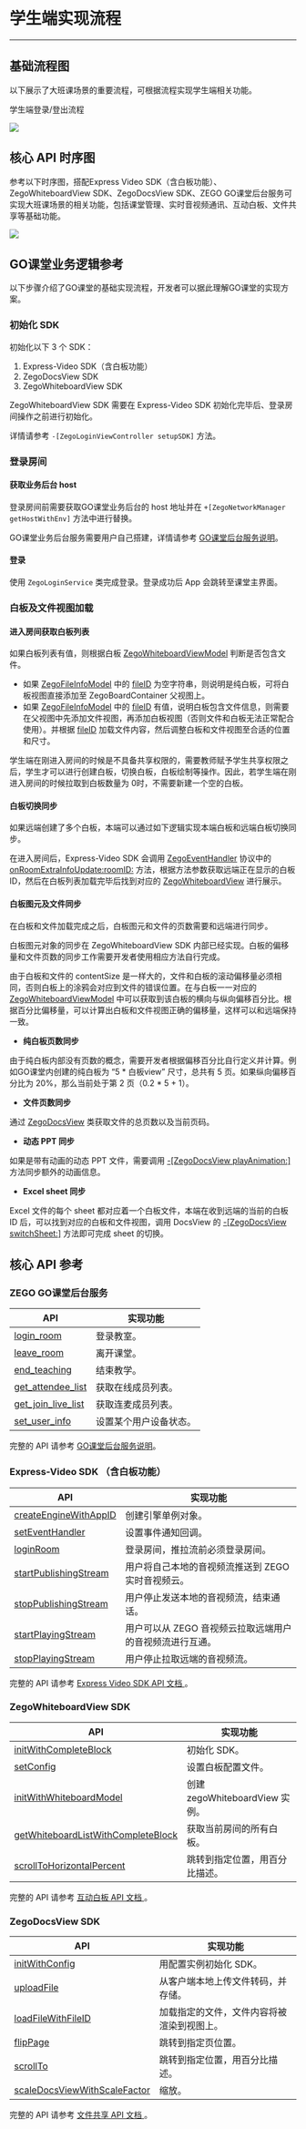 # 学生端实现流程
---
## 基础流程图
以下展示了大班课场景的重要流程，可根据流程实现学生端相关功能。

学生端登录/登出流程

<Frame width="512" height="auto" caption=""><img src="https://doc-media.zego.im/sdk-doc/Pics/学生进房.png" /></Frame>

## 核心 API 时序图
参考以下时序图，搭配Express Video SDK（含白板功能）、ZegoWhiteboardView SDK、ZegoDocsView SDK、ZEGO GO课堂后台服务可实现大班课场景的相关功能，包括课堂管理、实时音视频通讯、互动白板、文件共享等基础功能。  
  
<Frame width="512" height="auto" caption=""><img src="https://doc-media.zego.im/sdk-doc/Pics/GoClass/UMLs/BigClass_ios.png" /></Frame>

## GO课堂业务逻辑参考
以下步骤介绍了GO课堂的基础实现流程，开发者可以据此理解GO课堂的实现方案。
### 初始化 SDK
初始化以下 3 个 SDK：
1. Express-Video SDK（含白板功能）
2. ZegoDocsView SDK
3. ZegoWhiteboardView SDK

<Warning title="注意">


ZegoWhiteboardView SDK 需要在 Express-Video SDK  初始化完毕后、登录房间操作之前进行初始化。
</Warning>

详情请参考 `-[ZegoLoginViewController setupSDK]` 方法。

### 登录房间

#### 获取业务后台 host
登录房间前需要获取GO课堂业务后台的 host 地址并在 `+[ZegoNetworkManager getHostWithEnv]` 方法中进行替换。

<Note title="说明">


GO课堂业务后台服务需要用户自己搭建，详情请参考 [GO课堂后台服务说明](/large-class/server-api/accessing-server-apis)。
</Note>



#### 登录
使用 `ZegoLoginService` 类完成登录。登录成功后 App 会跳转至课堂主界面。

### 白板及文件视图加载
#### 进入房间获取白板列表
如果白板列表有值，则根据白板 [ZegoWhiteboardViewModel](https://doc-zh.zego.im/article/api?doc=WhiteBoardView_API~objectivec_ios~class~ZegoWhiteboardViewModel) 判断是否包含文件。
- 如果 [ZegoFileInfoModel](https://doc-zh.zego.im/article/api?doc=WhiteBoardView_API~objectivec_ios~class~ZegoFileInfoModel) 中的 [fileID](https://doc-zh.zego.im/article/api?doc=WhiteBoardView_API~objectivec_ios~class~ZegoFileInfoModel#file-id) 为空字符串，则说明是纯白板，可将白板视图直接添加至 ZegoBoardContainer 父视图上。 
-  如果 [ZegoFileInfoModel](https://doc-zh.zego.im/article/api?doc=WhiteBoardView_API~objectivec_ios~class~ZegoFileInfoModel) 中的 [fileID](https://doc-zh.zego.im/article/api?doc=WhiteBoardView_API~objectivec_ios~class~ZegoFileInfoModel#file-id) 有值，说明白板包含文件信息，则需要在父视图中先添加文件视图，再添加白板视图（否则文件和白板无法正常配合使用）。并根据 [fileID](https://doc-zh.zego.im/article/api?doc=WhiteBoardView_API~objectivec_ios~class~ZegoFileInfoModel#file-id) 加载文件内容，然后调整白板和文件视图至合适的位置和尺寸。

<Note title="说明">

学生端在刚进入房间的时候是不具备共享权限的，需要教师赋予学生共享权限之后，学生才可以进行创建白板，切换白板，白板绘制等操作。因此，若学生端在刚进入房间的时候拉取到白板数量为 0时，不需要新建一个空的白板。
</Note>


#### 白板切换同步
如果远端创建了多个白板，本端可以通过如下逻辑实现本端白板和远端白板切换同步。

在进入房间后，Express-Video SDK 会调用 [ZegoEventHandler](https://doc-zh.zego.im/article/api?doc=Express_Video_SDK_API~ObjectiveC_ios~protocol~zego-event-handler) 协议中的 [onRoomExtraInfoUpdate:roomID:](https://doc-zh.zego.im/article/api?doc=Express_Video_SDK_API~ObjectiveC_ios~protocol~zego-event-handler#on-room-extra-info-update-room-id) 方法，根据方法参数获取远端正在显示的白板 ID，然后在白板列表加载完毕后找到对应的 [ZegoWhiteboardView](https://doc-zh.zego.im/article/api?doc=WhiteBoardView_API~objectivec_ios~class~ZegoWhiteboardView) 进行展示。

#### 白板图元及文件同步
在白板和文件加载完成之后，白板图元和文件的页数需要和远端进行同步。

白板图元对象的同步在 ZegoWhiteboardView SDK 内部已经实现。白板的偏移量和文件页数的同步工作需要开发者使用相应方法自行完成。

由于白板和文件的 contentSize 是一样大的，文件和白板的滚动偏移量必须相同，否则白板上的涂鸦会对应到文件的错误位置。在与白板一一对应的 [ZegoWhiteboardViewModel](https://doc-zh.zego.im/article/api?doc=WhiteBoardView_API~objectivec_ios~class~ZegoWhiteboardViewModel) 中可以获取到该白板的横向与纵向偏移百分比。根据百分比偏移量，可以计算出白板和文件视图正确的偏移量，这样可以和远端保持一致。

- **纯白板页数同步** 
 
由于纯白板内部没有页数的概念，需要开发者根据偏移百分比自行定义并计算。例如GO课堂内创建的纯白板为 “5 * 白板view” 尺寸，总共有 5 页。如果纵向偏移百分比为 20%，那么当前处于第 2 页（0.2 * 5 + 1）。

- **文件页数同步**

通过 [ZegoDocsView](https://doc-zh.zego.im/article/api?doc=DocsView_API~objectivec_ios~class~ZegoDocsView) 类获取文件的总页数以及当前页码。

- **动态 PPT 同步**  
 
如果是带有动画的动态 PPT 文件，需要调用 [-[ZegoDocsView playAnimation:]](/article/api?doc=DocsView_API~objectivec_ios~class~ZegoDocsView#play-animation-animation-info) 方法同步额外的动画信息。

- **Excel sheet 同步**  
  
Excel 文件的每个 sheet 都对应着一个白板文件，本端在收到远端的当前的白板 ID 后，可以找到对应的白板和文件视图，调用 DocsView 的 [-[ZegoDocsView switchSheet:]](/article/api?doc=DocsView_API~objectivec_ios~class~ZegoDocsView#switch-sheet-sheet-index) 方法即可完成 sheet 的切换。




## 核心 API 参考

### ZEGO GO课堂后台服务
 
|API|实现功能|
|-|-|
|[login_room ](/large-class/server-api/login-room)| 登录教室。|
|[leave_room ](/large-class/server-api/leave-room)|离开课堂。|
|[end_teaching ](/large-class/server-api/end-teaching)|结束教学。|
|[get_attendee_list ](/large-class/server-api/get-attendee-list)|获取在线成员列表。|
|[get_join_live_list ](/large-class/server-api/get-join-live-list)|获取连麦成员列表。|
|[set_user_info ](/large-class/server-api/set-user-info)|设置某个用户设备状态。|

<Note title="说明">

 
完整的 API 请参考 [GO课堂后台服务说明](/large-class/server-api/accessing-server-apis)。
</Note>

### Express-Video SDK （含白板功能）

|API|实现功能|
|-|-|
|[createEngineWithAppID](https://doc-zh.zego.im/article/api?doc=Express_Video_SDK_API~ObjectiveC_ios~class~zego-express-engine&jumpType=route#create-engine-with-app-id-app-sign-is-test-env-scenario-event-handler)|创建引擎单例对象。|
|[setEventHandler](https://doc-zh.zego.im/article/api?doc=Express_Video_SDK_API~ObjectiveC_ios~class~zego-express-engine#set-event-handler)|设置事件通知回调。|
|[loginRoom](https://doc-zh.zego.im/article/api?doc=Express_Video_SDK_API~ObjectiveC_ios~class~zego-express-engine#login-room-user)|登录房间，推拉流前必须登录房间。|
|[startPublishingStream](https://doc-zh.zego.im/article/api?doc=Express_Video_SDK_API~ObjectiveC_ios~class~zego-express-engine#start-publishing-stream)|用户将自己本地的音视频流推送到 ZEGO 实时音视频云。|
|[stopPublishingStream](https://doc-zh.zego.im/article/api?doc=Express_Video_SDK_API~ObjectiveC_ios~class~zego-express-engine#stop-publishing-stream)|用户停止发送本地的音视频流，结束通话。|
|[startPlayingStream](https://doc-zh.zego.im/article/api?doc=Express_Video_SDK_API~ObjectiveC_ios~class~zego-express-engine#start-playing-stream-canvas)|用户可以从 ZEGO 音视频云拉取远端用户的音视频流进行互通。|
|[stopPlayingStream](https://doc-zh.zego.im/article/api?doc=Express_Video_SDK_API~ObjectiveC_ios~class~zego-express-engine#stop-playing-stream)|用户停止拉取远端的音视频流。|


<Note title="说明">

 
完整的 API 请参考 [Express Video SDK API 文档 ](https://doc-zh.zego.im/article/api?doc=Express_Video_SDK_API~objective-c_ios~class)。
</Note>

### ZegoWhiteboardView SDK

|API|实现功能|
|-|-|
|[initWithCompleteBlock](https://doc-zh.zego.im/article/api?doc=WhiteBoardView_API~ObjectiveC_ios~class~ZegoWhiteboardManager#init-with-complete-block-complete-block)|初始化 SDK。|
|[setConfig](https://doc-zh.zego.im/article/api?doc=WhiteBoardView_API~ObjectiveC_ios~class~ZegoWhiteboardManager#set-config-config)|设置白板配置文件。|
|[initWithWhiteboardModel](https://doc-zh.zego.im/article/api?doc=WhiteBoardView_API~ObjectiveC_ios~class~ZegoWhiteboardView#init-with-whiteboard-model-whiteboard-model)|创建 zegoWhiteboardView 实例。|
|[getWhiteboardListWithCompleteBlock](https://doc-zh.zego.im/article/api?doc=WhiteBoardView_API~objectivec_ios~class~ZegoWhiteboardManager#get-whiteboard-list-with-complete-block-complete-block)|获取当前房间的所有白板。|
|[scrollToHorizontalPercent](https://doc-zh.zego.im/article/api?doc=whiteboardview_API~objectivec_ios~class~ZegoWhiteboardView#scroll-to-horizontal-percent-horizontal-percent-vertical-percent-completion-block)|跳转到指定位置，用百分比描述。|


<Note title="说明">

 
完整的 API 请参考 [互动白板 API 文档 ](https://doc-zh.zego.im/article/api?doc=WhiteBoardView_API~objective-c_ios~class)。
</Note>

### ZegoDocsView SDK

|API|实现功能|
|-|-|
|[initWithConfig](https://doc-zh.zego.im/article/api?doc=DocsView_API~objectivec_ios~class~ZegoDocsViewManager#init-with-config-config-completion-block)| 用配置实例初始化 SDK。|
|[uploadFile](https://doc-zh.zego.im/article/api?doc=DocsView_API~objectivec_ios~class~ZegoDocsViewManager#upload-file-file-path-render-type-completion-block)| 从客户端本地上传文件转码，并存储。|
|[loadFileWithFileID](https://doc-zh.zego.im/article/api?doc=DocsView_API~objectivec_ios~class~ZegoDocsView#load-file-with-file-id-file-id-auth-key-completion-block)|加载指定的文件，文件内容将被渲染到视图上。|
|[flipPage](https://doc-zh.zego.im/article/api?doc=DocsView_API~objectivec_ios~class~ZegoDocsView#flip-page-page-completion-block)| 跳转到指定页位置。|
|[scrollTo](https://doc-zh.zego.im/article/api?doc=DocsView_API~objectivec_ios~class~ZegoDocsView#scroll-to-vertical-percent-completion-block)|跳转到指定位置，用百分比描述。|
|[scaleDocsViewWithScaleFactor](https://doc-zh.zego.im/article/api?doc=DocsView_API~objectivec_ios~class~ZegoDocsView#scale-docs-view-with-scale-factor-scale-factor-scale-offset-x-scale-offset-y)|缩放。|


<Note title="说明">

 
完整的 API 请参考 [文件共享 API 文档 ](https://doc-zh.zego.im/article/api?doc=DocsView_API~objective-c_ios~class)。
</Note>
